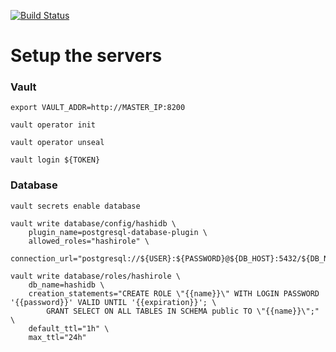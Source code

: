 [![Build Status](https://cloud.drone.io/api/badges/lapazcloud/hashiapp/status.svg?branch=master)](https://cloud.drone.io/lapazcloud/hashiapp)

# Setup the servers
	
### Vault

```
export VAULT_ADDR=http://MASTER_IP:8200
```

```
vault operator init
```

```
vault operator unseal
```

```
vault login ${TOKEN}
```

### Database

```
vault secrets enable database
```

```
vault write database/config/hashidb \
    plugin_name=postgresql-database-plugin \
    allowed_roles="hashirole" \
    connection_url="postgresql://${USER}:${PASSWORD}@${DB_HOST}:5432/${DB_NAME}" 

```

```
vault write database/roles/hashirole \
    db_name=hashidb \
    creation_statements="CREATE ROLE \"{{name}}\" WITH LOGIN PASSWORD '{{password}}' VALID UNTIL '{{expiration}}'; \
        GRANT SELECT ON ALL TABLES IN SCHEMA public TO \"{{name}}\";" \
    default_ttl="1h" \
    max_ttl="24h"
```